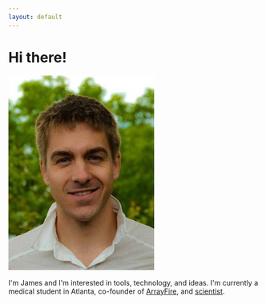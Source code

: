 ```yaml
---
layout: default
---
```


# Hi there!

<img class="thumb" src="malcolm.jpg">

I'm James and I'm interested in tools, technology, and ideas.  I'm currently a
medical student in Atlanta, co-founder of [ArrayFire](http://arrayfire.com),
and [scientist](/pubs/research.html).
